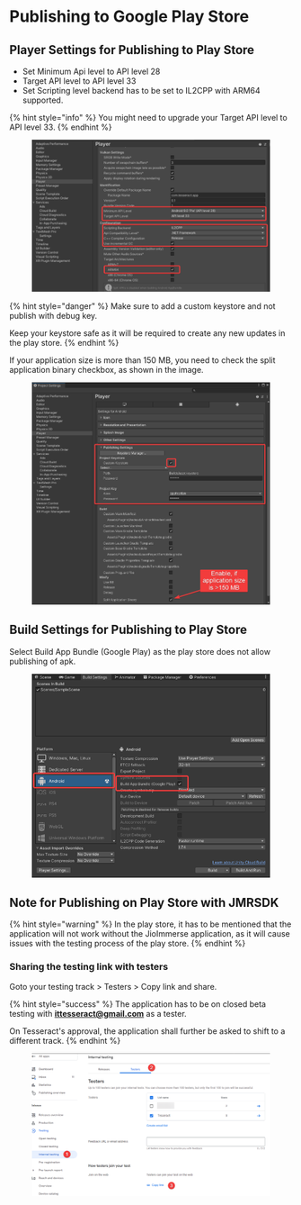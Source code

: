 # Publishing to Google Play Store

## Player Settings for Publishing to Play Store

* Set Minimum Api level to API level 28
* Target API level to API level 33
* Set Scripting level backend has to be set to IL2CPP with ARM64 supported.

{% hint style="info" %}
You might need to upgrade your Target API level to API level 33.
{% endhint %}

<figure><img src="../../.gitbook/assets/Player settings (3).png" alt=""><figcaption></figcaption></figure>

{% hint style="danger" %}
Make sure to add a custom keystore and not publish with debug key.

Keep your keystore safe as it will be required to create any new updates in the play store.
{% endhint %}

If your application size is more than 150 MB, you need to check the split application binary checkbox, as shown in the image.

<figure><img src="../../.gitbook/assets/Publishing Settings.png" alt=""><figcaption></figcaption></figure>

## Build Settings for Publishing to Play Store

Select Build App Bundle (Google Play) as the play store does not allow publishing of apk.

<figure><img src="../../.gitbook/assets/Build Settings.png" alt=""><figcaption></figcaption></figure>

## Note for Publishing on Play Store with JMRSDK

{% hint style="warning" %}
In the play store, it has to be mentioned that the application will not work without the JioImmerse application, as it will cause issues with the testing process of the play store.
{% endhint %}

### Sharing the testing link with testers

Goto your testing track > Testers > Copy link and share.

{% hint style="success" %}
The application has to be on closed beta testing with **ittesseract@gmail.com** as a tester.

On Tesseract's approval, the application shall further be asked to shift to a different track.
{% endhint %}

<figure><img src="../../.gitbook/assets/image (55).png" alt=""><figcaption></figcaption></figure>

